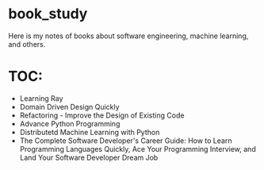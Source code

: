 # book_study

Here is my notes of books about software engineering, machine learning, and others. 

# TOC:

- Learning Ray
- Domain Driven Design Quickly
- Refactoring - Improve the Design of Existing Code
- Advance Python Programming 
- Distributetd Machine Learning with Python
- The Complete Software Developer's Career Guide: How to Learn Programming Languages Quickly, Ace Your Programming Interview, and Land Your Software Developer Dream Job

